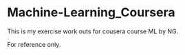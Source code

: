 # Machine-Learning_Coursera

This is my exercise work outs for cousera course ML by NG.

For reference only.
